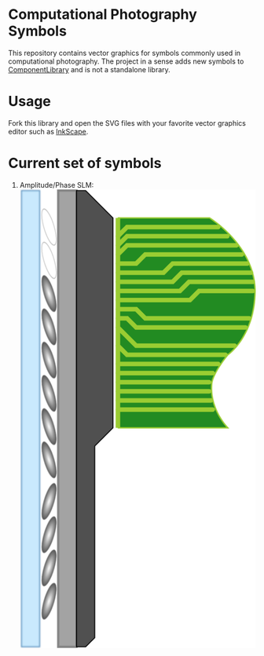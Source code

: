 # Computational Photography Symbols

This repository contains vector graphics for symbols commonly used in computational photography. The project in a sense adds new symbols to [ComponentLibrary](http://www.gwoptics.org/ComponentLibrary/) and is not a standalone library.

# Usage

Fork this library and open the SVG files with your favorite vector graphics editor such as [InkScape](https://inkscape.org/).

# Current set of symbols

1. Amplitude/Phase SLM: ![LCoS SLM PNG](images/lcos_slm.png)
